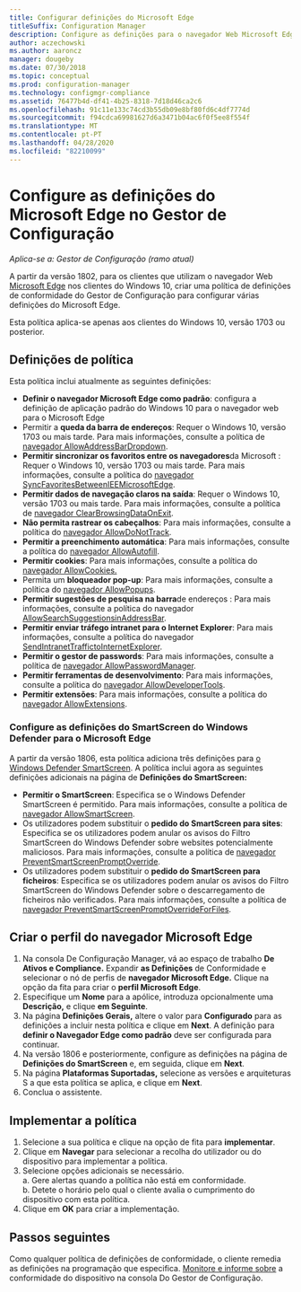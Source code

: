 ```yaml
---
title: Configurar definições do Microsoft Edge
titleSuffix: Configuration Manager
description: Configure as definições para o navegador Web Microsoft Edge nos clientes do Windows 10
author: aczechowski
ms.author: aaroncz
manager: dougeby
ms.date: 07/30/2018
ms.topic: conceptual
ms.prod: configuration-manager
ms.technology: configmgr-compliance
ms.assetid: 76477b4d-df41-4b25-8318-7d18d46ca2c6
ms.openlocfilehash: 91c11e133c74cd3b55db09e8bf80fd6c4df7774d
ms.sourcegitcommit: f94cdca69981627d6a3471b04ac6f0f5ee8f554f
ms.translationtype: MT
ms.contentlocale: pt-PT
ms.lasthandoff: 04/28/2020
ms.locfileid: "82210099"
---
```

# <a name="configure-microsoft-edge-settings-in-configuration-manager"></a>Configure as definições do Microsoft Edge no Gestor de Configuração

*Aplica-se a: Gestor de Configuração (ramo atual)*

<!-- 1357310 -->
A partir da versão 1802, para os clientes que utilizam o navegador Web [Microsoft Edge](https://technet.microsoft.com/microsoft-edge/bb265256) nos clientes do Windows 10, criar uma política de definições de conformidade do Gestor de Configuração para configurar várias definições do Microsoft Edge. 

Esta política aplica-se apenas aos clientes do Windows 10, versão 1703 ou posterior. <!--511552-->


## <a name="policy-settings"></a>Definições de política
Esta política inclui atualmente as seguintes definições:
- **Definir o navegador Microsoft Edge como padrão**: configura a definição de aplicação padrão do Windows 10 para o navegador web para o Microsoft Edge
- Permitir a **queda da barra de endereços**: Requer o Windows 10, versão 1703 ou mais tarde. Para mais informações, consulte a política de [navegador AllowAddressBarDropdown](/windows/client-management/mdm/policy-csp-browser#browser-allowaddressbardropdown).
- **Permitir sincronizar os favoritos entre os navegadores**da Microsoft : Requer o Windows 10, versão 1703 ou mais tarde. Para mais informações, consulte a política do [navegador SyncFavoritesBetweenIEEMicrosoftEdge](/windows/client-management/mdm/policy-csp-browser#browser-syncfavoritesbetweenieandmicrosoftedge).
- **Permitir dados de navegação claros na saída**: Requer o Windows 10, versão 1703 ou mais tarde. Para mais informações, consulte a política de [navegador ClearBrowsingDataOnExit](/windows/client-management/mdm/policy-csp-browser#browser-clearbrowsingdataonexit).
- **Não permita rastrear os cabeçalhos**: Para mais informações, consulte a política do [navegador AllowDoNotTrack](/windows/client-management/mdm/policy-csp-browser#browser-allowdonottrack).
- **Permitir a preenchimento automática**: Para mais informações, consulte a política do [navegador AllowAutofill](/windows/client-management/mdm/policy-csp-browser#browser-allowautofill).
- **Permitir cookies**: Para mais informações, consulte a política do [navegador AllowCookies.](/windows/client-management/mdm/policy-csp-browser#browser-allowcookies)
- Permita um **bloqueador pop-up**: Para mais informações, consulte a política do [navegador AllowPopups](/windows/client-management/mdm/policy-csp-browser#browser-allowpopups).
- **Permitir sugestões de pesquisa na barra**de endereços : Para mais informações, consulte a política do navegador [AllowSearchSuggestionsinAddressBar](/windows/client-management/mdm/policy-csp-browser#browser-allowsearchsuggestionsinaddressbar).
- **Permitir enviar tráfego intranet para o Internet Explorer**: Para mais informações, consulte a política do navegador [SendIntranetTraffictoInternetExplorer](/windows/client-management/mdm/policy-csp-browser#browser-sendintranettraffictointernetexplorer).
- **Permitir o gestor de passwords**: Para mais informações, consulte a política de [navegador AllowPasswordManager](/windows/client-management/mdm/policy-csp-browser#browser-allowpasswordmanager).
- **Permitir ferramentas de desenvolvimento**: Para mais informações, consulte a política do [navegador AllowDeveloperTools](/windows/client-management/mdm/policy-csp-browser#browser-allowdevelopertools).
- **Permitir extensões**: Para mais informações, consulte a política do [navegador AllowExtensions](/windows/client-management/mdm/policy-csp-browser#browser-allowextensions).


### <a name="configure-windows-defender-smartscreen-settings-for-microsoft-edge"></a>Configure as definições do SmartScreen do Windows Defender para o Microsoft Edge
<!--1353701-->
A partir da versão 1806, esta política adiciona três definições para [o Windows Defender SmartScreen](https://docs.microsoft.com/windows/security/threat-protection/microsoft-defender-smartscreen/microsoft-defender-smartscreen-overview). A política inclui agora as seguintes definições adicionais na página de **Definições do SmartScreen:**

- **Permitir o SmartScreen**: Especifica se o Windows Defender SmartScreen é permitido. Para mais informações, consulte a política de [navegador AllowSmartScreen](https://docs.microsoft.com/windows/client-management/mdm/policy-csp-browser#browser-allowsmartscreen).
- Os utilizadores podem substituir o **pedido do SmartScreen para sites**: Especifica se os utilizadores podem anular os avisos do Filtro SmartScreen do Windows Defender sobre websites potencialmente maliciosos. Para mais informações, consulte a política de [navegador PreventSmartScreenPromptOverride](https://docs.microsoft.com/windows/client-management/mdm/policy-csp-browser#browser-preventsmartscreenpromptoverride).
- Os utilizadores podem substituir o **pedido do SmartScreen para ficheiros**: Especifica se os utilizadores podem anular os avisos do Filtro SmartScreen do Windows Defender sobre o descarregamento de ficheiros não verificados. Para mais informações, consulte a política de [navegador PreventSmartScreenPromptOverrideForFiles](https://docs.microsoft.com/windows/client-management/mdm/policy-csp-browser#browser-preventsmartscreenpromptoverrideforfiles).



## <a name="create-the-microsoft-edge-browser-profile"></a>Criar o perfil do navegador Microsoft Edge

1. Na consola De Configuração Manager, vá ao espaço de trabalho **De Ativos e Compliance.** Expandir **as Definições** de Conformidade e selecionar o nó de perfis de **navegador Microsoft Edge.** Clique na opção da fita para criar o **perfil Microsoft Edge**.
2. Especifique um **Nome** para a apólice, introduza opcionalmente uma **Descrição,** e clique **em Seguinte**.
3. Na página **Definições Gerais,** altere o valor para **Configurado** para as definições a incluir nesta política e clique em **Next**. A definição para **definir o Navegador Edge como padrão** deve ser configurada para continuar.
4. Na versão 1806 e posteriormente, configure as definições na página de **Definições do SmartScreen** e, em seguida, clique em **Next**. 
5. Na página **Plataformas Suportadas,** selecione as versões e arquiteturas S a que esta política se aplica, e clique em **Next**. 
6. Conclua o assistente.



## <a name="deploy-the-policy"></a>Implementar a política

1. Selecione a sua política e clique na opção de fita para **implementar**.
2. Clique em **Navegar** para selecionar a recolha do utilizador ou do dispositivo para implementar a política. 
3. Selecione opções adicionais se necessário.  
     a. Gere alertas quando a política não está em conformidade.  
     b. Detete o horário pelo qual o cliente avalia o cumprimento do dispositivo com esta política. 
4. Clique em **OK** para criar a implementação.



## <a name="next-steps"></a>Passos seguintes

Como qualquer política de definições de conformidade, o cliente remedia as definições na programação que especifica. [Monitore e informe sobre](monitor-compliance-settings.md) a conformidade do dispositivo na consola Do Gestor de Configuração.
